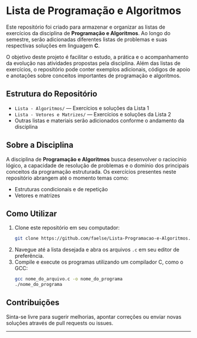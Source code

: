 # Lista de Programação e Algoritmos

Este repositório foi criado para armazenar e organizar as listas de exercícios da disciplina de **Programação e Algoritmos**. Ao longo do semestre, serão adicionadas diferentes listas de problemas e suas respectivas soluções em linguagem **C**.

O objetivo deste projeto é facilitar o estudo, a prática e o acompanhamento da evolução nas atividades propostas pela disciplina. Além das listas de exercícios, o repositório pode conter exemplos adicionais, códigos de apoio e anotações sobre conceitos importantes de programação e algoritmos.

## Estrutura do Repositório

- `Lista - Algoritmos/` — Exercícios e soluções da Lista 1
- `Lista - Vetores e Matrizes/` — Exercícios e soluções da Lista 2
- Outras listas e materiais serão adicionados conforme o andamento da disciplina

## Sobre a Disciplina

A disciplina de **Programação e Algoritmos** busca desenvolver o raciocínio lógico, a capacidade de resolução de problemas e o domínio dos principais conceitos da programação estruturada. Os exercícios presentes neste repositório abrangem até o momento temas como:

- Estruturas condicionais e de repetição
- Vetores e matrizes

## Como Utilizar

1. Clone este repositório em seu computador:
   ```bash
   git clone https://github.com/faelse/Lista-Programacao-e-Algoritmos.git
   ```
2. Navegue até a lista desejada e abra os arquivos `.c` em seu editor de preferência.
3. Compile e execute os programas utilizando um compilador C, como o GCC:
   ```bash
   gcc nome_do_arquivo.c -o nome_do_programa
   ./nome_do_programa
   ```

## Contribuições

Sinta-se livre para sugerir melhorias, apontar correções ou enviar novas soluções através de pull requests ou issues.

---
